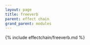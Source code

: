 ```yaml
---
layout: page
title: freeverb
parent: effect chain
grand_parent: modules
---
```


{% include effectchain/freeverb.md %}
